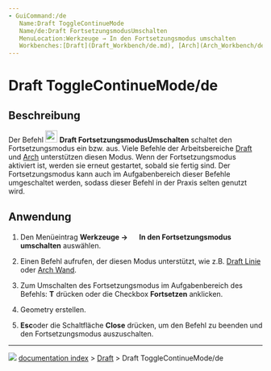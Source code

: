 ```yaml
---
- GuiCommand:/de
   Name:Draft ToggleContinueMode
   Name/de:Draft FortsetzungsmodusUmschalten
   MenuLocation:Werkzeuge → In den Fortsetzungsmodus umschalten
   Workbenches:[Draft](Draft_Workbench/de.md), [Arch](Arch_Workbench/de.md)
---
```


# Draft ToggleContinueMode/de

## Beschreibung

Der Befehl <img alt="" src=images/Draft_ToggleContinueMode.svg  style="width:24px;"> **Draft FortsetzungsmodusUmschalten** schaltet den Fortsetzungsmodus ein bzw. aus. Viele Befehle der Arbeitsbereiche [Draft](Draft_Workbench/de.md) und [Arch](Arch_Workbench/de.md) unterstützen diesen Modus. Wenn der Fortsetzungsmodus aktiviert ist, werden sie erneut gestartet, sobald sie fertig sind. Der Fortsetzungsmodus kann auch im Aufgabenbereich dieser Befehle umgeschaltet werden, sodass dieser Befehl in der Praxis selten genutzt wird.

## Anwendung

1.  Den Menüeintrag **Werkzeuge → <img src="images/Draft_ToggleContinueMode.svg" width=16px> In den Fortsetzungsmodus umschalten** auswählen.

2.  Einen Befehl aufrufen, der diesen Modus unterstützt, wie z.B. [Draft Linie](Draft_Line/de.md) oder [Arch Wand](Arch_Wall/de.md).

3.  Zum Umschalten des Fortsetzungsmodus im Aufgabenbereich des Befehls: **T** drücken oder die Checkbox **Fortsetzen** anklicken.

4.  Geometry erstellen.

5.  
    **Esc**oder die Schaltfläche **Close** drücken, um den Befehl zu beenden und den Fortsetzungsmodus auszuschalten.



---
![](images/Right_arrow.png) [documentation index](../README.md) > [Draft](Draft_Workbench.md) > Draft ToggleContinueMode/de
